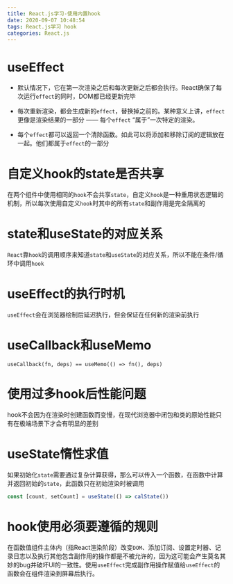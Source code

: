 ```yaml
---
title: React.js学习-使用内置hook
date: 2020-09-07 10:48:54
tags: React.js学习 hook
categories: React.js
---
```


# useEffect

- 默认情况下，它在第一次渲染之后和每次更新之后都会执行。React确保了每次运行`effect`的同时，DOM都已经更新完毕

- 每次重新渲染，都会生成新的`effect`，替换掉之前的。某种意义上讲，`effect`更像是渲染结果的一部分 —— 每个`effect` “属于”一次特定的渲染。

- 每个`effect`都可以返回一个清除函数。如此可以将添加和移除订阅的逻辑放在一起。他们都属于`effect`的一部分

# 自定义hook的state是否共享

在两个组件中使用相同的`hook`不会共享`state`，自定义`hook`是一种重用状态逻辑的机制，所以每次使用自定义`hook`时其中的所有`state`和副作用是完全隔离的

# state和useState的对应关系

`React`靠`hook`的调用顺序来知道`state`和`useState`的对应关系，所以不能在条件/循环中调用`hook`

# useEffect的执行时机

`useEffect`会在浏览器绘制后延迟执行，但会保证在任何新的渲染前执行

# useCallback和useMemo

`useCallback(fn, deps) == useMemo(() => fn(), deps)`

# 使用过多hook后性能问题

hook不会因为在渲染时创建函数而变慢，在现代浏览器中闭包和类的原始性能只有在极端场景下才会有明显的差别

# useState惰性求值

如果初始化`state`需要通过复杂计算获得，那么可以传入一个函数，在函数中计算并返回初始的`state`，此函数只在初始渲染时被调用

```js
const [count, setCount] = useState(() => calState())
```
# hook使用必须要遵循的规则

在函数值组件主体内（指React渲染阶段）改变`DOM`、添加订阅、设置定时器、记录日志以及执行其他包含副作用的操作都是不被允许的，因为这可能会产生莫名其妙的bug并破坏UI的一致性。使用`useEffect`完成副作用操作赋值给`useEffect`的函数会在组件渲染到屏幕后执行。
